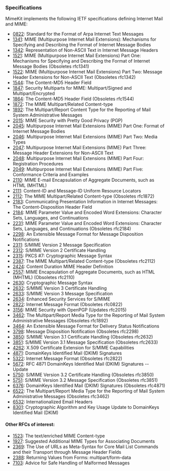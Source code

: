 ### Specifications

MimeKit implements the following IETF specifications defining Internet Mail and MIME:

* [0822](http://www.ietf.org/rfc/rfc0822.txt): Standard for the Format of Arpa Internet Text Messages
* [1341](http://www.ietf.org/rfc/rfc1341.txt): MIME (Multipurpose Internet Mail Extensions): Mechanisms for Specifying and Describing the Format of Internet Message Bodies
* [1342](http://www.ietf.org/rfc/rfc1342.txt): Representation of Non-ASCII Text in Internet Message Headers
* [1521](http://www.ietf.org/rfc/rfc1521.txt): MIME (Multipurpose Internet Mail Extensions) Part One: Mechanisms for Specifying and Describing the Format of Internet Message Bodies (Obsoletes rfc1341)
* [1522](http://www.ietf.org/rfc/rfc1522.txt): MIME (Multipurpose Internet Mail Extensions) Part Two: Message Header Extensions for Non-ASCII Text (Obsoletes rfc1342)
* [1544](http://www.ietf.org/rfc/rfc1544.txt): The Content-MD5 Header Field
* [1847](http://www.ietf.org/rfc/rfc1847.txt): Security Multiparts for MIME: Multipart/Signed and Multipart/Encrypted
* [1864](http://www.ietf.org/rfc/rfc1864.txt): The Content-MD5 Header Field (Obsoletes rfc1544)
* [1872](http://www.ietf.org/rfc/rfc1872.txt): The MIME Multipart/Related Content-type
* [1892](http://www.ietf.org/rfc/rfc1892.txt): The Multipart/Report Content Type for the Reporting of  Mail System Administrative Messages
* [2015](http://www.ietf.org/rfc/rfc2015.txt): MIME Security with Pretty Good Privacy (PGP)
* [2045](http://www.ietf.org/rfc/rfc2045.txt): Multipurpose Internet Mail Extensions (MIME) Part One: Format of Internet Message Bodies
* [2046](http://www.ietf.org/rfc/rfc2046.txt): Multipurpose Internet Mail Extensions (MIME) Part Two: Media Types
* [2047](http://www.ietf.org/rfc/rfc2047.txt): Multipurpose Internet Mail Extensions (MIME) Part Three: Message Header Extensions for Non-ASCII Text
* [2048](http://www.ietf.org/rfc/rfc2048.txt): Multipurpose Internet Mail Extensions (MIME) Part Four: Registration Procedures
* [2049](http://www.ietf.org/rfc/rfc2049.txt): Multipurpose Internet Mail Extensions (MIME) Part Five: Conformance Criteria and Examples
* [2110](http://www.ietf.org/rfc/rfc2110.txt): MIME E-mail Encapsulation of Aggregate Documents, such as HTML (MHTML)
* [2111](http://www.ietf.org/rfc/rfc2111.txt): Content-ID and Message-ID Uniform Resource Locators
* [2112](http://www.ietf.org/rfc/rfc2112.txt): The MIME Multipart/Related Content-type (Obsoletes rfc1872)
* [2183](http://www.ietf.org/rfc/rfc2183.txt): Communicating Presentation Information in Internet Messages: The Content-Disposition Header Field
* [2184](http://www.ietf.org/rfc/rfc2184.txt): MIME Parameter Value and Encoded Word Extensions: Character Sets, Languages, and Continuations
* [2231](http://www.ietf.org/rfc/rfc2231.txt): MIME Parameter Value and Encoded Word Extensions: Character Sets, Languages, and Continuations (Obsoletes rfc2184)
* [2298](http://www.ietf.org/rfc/rfc2298.txt): An Extensible Message Format for Message Disposition Notifications
* [2311](http://www.ietf.org/rfc/rfc2311.txt): S/MIME Version 2 Message Specification
* [2312](http://www.ietf.org/rfc/rfc2312.txt): S/MIME Version 2 Certificate Handling
* [2315](http://www.ietf.org/rfc/rfc2315.txt): PKCS #7: Cryptographic Message Syntax
* [2387](http://www.ietf.org/rfc/rfc2387.txt): The MIME Multipart/Related Content-type (Obsoletes rfc2112)
* [2424](http://www.ietf.org/rfc/rfc2424.txt): Content Duration MIME Header Definition
* [2557](http://www.ietf.org/rfc/rfc2557.txt): MIME Encapsulation of Aggregate Documents, such as HTML (MHTML) (Obsoletes rfc2110)
* [2630](http://www.ietf.org/rfc/rfc2630.txt): Cryptographic Message Syntax
* [2632](http://www.ietf.org/rfc/rfc2632.txt): S/MIME Version 3 Certificate Handling
* [2633](http://www.ietf.org/rfc/rfc2633.txt): S/MIME Version 3 Message Specification
* [2634](http://www.ietf.org/rfc/rfc2634.txt): Enhanced Security Services for S/MIME
* [2822](http://www.ietf.org/rfc/rfc2822.txt): Internet Message Format (Obsoletes rfc0822)
* [3156](http://www.ietf.org/rfc/rfc3156.txt): MIME Security with OpenPGP (Updates rfc2015)
* [3462](http://www.ietf.org/rfc/rfc3462.txt): The Multipart/Report Media Type for the Reporting of Mail System Administrative Messages (Obsoletes rfc1892)
* [3464](http://www.ietf.org/rfc/rfc3464.txt): An Extensible Message Format for Delivery Status Notifications
* [3798](http://www.ietf.org/rfc/rfc3798.txt): Message Disposition Notification (Obsoletes rfc2298)
* [3850](http://www.ietf.org/rfc/rfc3850.txt): S/MIME Version 3.1 Certificate Handling (Obsoletes rfc2632)
* [3851](http://www.ietf.org/rfc/rfc3851.txt): S/MIME Version 3.1 Message Specification (Obsoletes rfc2633)
* [4262](http://www.ietf.org/rfc/rfc4262.txt): X.509 Certificate Extension for S/MIME Capabilities
* [4871](http://www.ietf.org/rfc/rfc4871.txt): DomainKeys Identified Mail (DKIM) Signatures
* [5322](http://www.ietf.org/rfc/rfc5322.txt): Internet Message Format (Obsoletes rfc2822)
* [5672](http://www.ietf.org/rfc/rfc5672.txt): RFC 4871 DomainKeys Identified Mail (DKIM) Signatures -- Update
* [5750](http://www.ietf.org/rfc/rfc5750.txt): S/MIME Version 3.2 Certificate Handling (Obsoletes rfc3850)
* [5751](http://www.ietf.org/rfc/rfc5751.txt): S/MIME Version 3.2 Message Specification (Obsoletes rfc3851)
* [6376](http://www.ietf.org/rfc/rfc6376.txt): DomainKeys Identified Mail (DKIM) Signatures (Obsoletes rfc4871)
* [6522](http://www.ietf.org/rfc/rfc6522.txt): The Multipart/Report Media Type for the Reporting of Mail System Administrative Messages (Obsoletes rfc3462)
* [6532](http://www.ietf.org/rfc/rfc6532.txt): Internationalized Email Headers
* [8301](http://www.ietf.org/rfc/rfc8301.txt): Cryptographic Algorithm and Key Usage Update to DomainKeys Identified Mail (DKIM)

#### Other RFCs of interest:

* [1523](http://www.ietf.org/rfc/rfc1523.txt): The text/enriched MIME Content-type
* [1927](http://www.ietf.org/rfc/rfc1927.txt): Suggested Additional MIME Types for Associating Documents
* [2369](http://www.ietf.org/rfc/rfc2369.txt): The Use of URLs as Meta-Syntax for Core Mail List Commands and their Transport through Message Header Fields
* [2388](http://www.ietf.org/rfc/rfc2388.txt): Returning Values from Forms: multipart/form-data
* [7103](http://www.ietf.org/rfc/rfc7103.txt): Advice for Safe Handling of Malformed Messages
